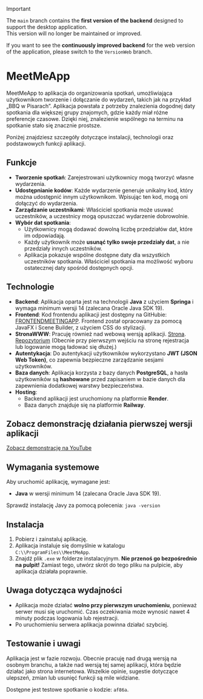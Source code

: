 > [!IMPORTANT]  
> The `main` branch contains the **first version of the backend** designed to support the desktop application.  
> This version will no longer be maintained or improved.  
>  
> If you want to see the **continuously improved backend** for the web version of the application, please switch to the `VersionWeb` branch.


# MeetMeApp

MeetMeApp to aplikacja do organizowania spotkań, umożliwiająca użytkownikom tworzenie i dołączanie do wydarzeń, takich jak na przykład „BBQ w Pisarach”. Aplikacja powstała z potrzeby znalezienia dogodnej daty spotkania dla większej grupy znajomych, gdzie każdy miał różne preferencje czasowe. Dzięki niej, znalezienie wspólnego na terminu na spotkanie stało się znacznie prostsze.

Poniżej znajdziesz szczegóły dotyczące instalacji, technologii oraz podstawowych funkcji aplikacji.

## Funkcje

- **Tworzenie spotkań**: Zarejestrowani użytkownicy mogą tworzyć własne wydarzenia.
- **Udostępnianie kodów**: Każde wydarzenie generuje unikalny kod, który można udostępnić innym użytkownikom. Wpisując ten kod, mogą oni dołączyć do wydarzenia.
- **Zarządzanie uczestnikami**: Właściciel spotkania może usuwać uczestników, a uczestnicy mogą opuszczać wydarzenie dobrowolnie.
- **Wybór dat spotkania**:
  - Użytkownicy mogą dodawać dowolną liczbę przedziałów dat, które im odpowiadają.
  - Każdy użytkownik może **usunąć tylko swoje przedziały dat**, a nie przedziały innych uczestników.
  - Aplikacja pokazuje wspólne dostępne daty dla wszystkich uczestników spotkania. Właściciel spotkania ma możliwość wyboru ostatecznej daty spośród dostępnych opcji.

## Technologie

- **Backend**: Aplikacja oparta jest na technologii **Java** z użyciem **Springa** i wymaga minimum wersji 14 (zalecana Oracle Java SDK 19).
- **Frontend**: Kod frontendu aplikacji jest dostępny na GitHubie: [FRONTENDMEETINGAPP](https://github.com/gszczure/FRONTENDMEETINGAPP). Frontend został opracowany za pomocą JavaFX i Scene Builder, z użyciem CSS do stylizacji.
- **StronaWWW**: Pracuję również nad webową wersją aplikacji. [Strona](https://meetme-web-q5ol.onrender.com/). [Repozytorium](https://github.com/gszczure/MeetMe_Web_App) (Obecnie przy pierwszym wejściu na stronę rejestracja lub logowanie mogą ładować się dłużej.)
- **Autentykacja**: Do autentykacji użytkowników wykorzystano **JWT (JSON Web Token)**, co zapewnia bezpieczne zarządzanie sesjami użytkowników.
- **Baza danych**: Aplikacja korzysta z bazy danych **PostgreSQL**, a hasła użytkowników są **hashowane** przed zapisaniem w bazie danych dla zapewnienia dodatkowej warstwy bezpieczeństwa.
- **Hosting**:
  - Backend aplikacji jest uruchomiony na platformie **Render**.
  - Baza danych znajduje się na platformie **Railway**.

## Zobacz demonstrację działania pierwszej wersji aplikacji

[Zobacz demonstrację na YouTube](https://youtu.be/fVYEp7d8_mM)

## Wymagania systemowe

Aby uruchomić aplikację, wymagane jest:
- **Java** w wersji minimum 14 (zalecana Oracle Java SDK 19).

Sprawdź instalację Javy za pomocą polecenia:
`java -version`

## Instalacja

1. Pobierz i zainstaluj aplikację.
2. Aplikacja instaluje się domyślnie w katalogu `C:\\ProgramFiles\\MeetMeApp`.
3. Znajdź plik `.exe` w folderze instalacyjnym. **Nie przenoś go bezpośrednio na pulpit!** Zamiast tego, utwórz skrót do tego pliku na pulpicie, aby aplikacja działała poprawnie.

## Uwaga dotycząca wydajności

- Aplikacja może działać **wolno przy pierwszym uruchomieniu**, ponieważ serwer musi się uruchomić. Czas oczekiwania może wynosić nawet 4 minuty podczas logowania lub rejestracji.
- Po uruchomieniu serwera aplikacja powinna działać szybciej.

## Testowanie i uwagi

Aplikacja jest w fazie rozwoju. Obecnie pracuję nad drugą wersją na osobnym branchu, a także nad wersją tej samej aplikacji, która będzie działać jako strona internetowa. Wszelkie opinie, sugestie dotyczące ulepszeń, zmian lub usunięć funkcji są mile widziane.

Dostępne jest testowe spotkanie o kodzie: `af86a`.

